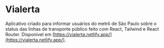 # Vialerta

Aplicativo criado para informar usuários do metrô de São Paulo sobre o status das linhas de transporte público feito com React, Tailwind e React Router. Disponível em [https://vialerta.netlify.app/](https://vialerta.netlify.app/).
